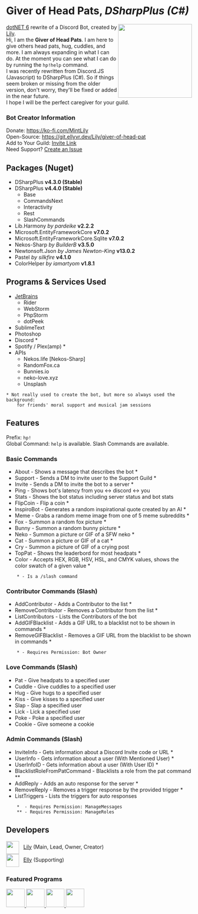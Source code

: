 <h1>Giver of Head Pats, <i>DSharpPlus (C#)</i></h1>
<img src="https://i.mintlily.lgbt/HeadPatSharp.png" align="right" width="200" height="200" />
<p>
<a href="https://dotnet.microsoft.com/en-us/download/dotnet/6.0" target="_blank">dotNET 6</a> rewrite of a Discord Bot, 
created by <a href="https://mintlily.lgbt/">Lily</a>. <br>
Hi, I am the <b>Giver of Head Pats</b>. I am here to give others head pats, hug, cuddles, and more. I am always expanding in what I can do.
At the moment you can see what I can do by running the <code>hp!help</code> command. <br>
I was recently rewritten from Discord.JS (Javascript) to DSharpPlus (C#). So if things seem broken or missing from the older version, don't worry, they'll be fixed
or added in the near future.<br>
I hope I will be the perfect caregiver for your guild.
</p>

<h3>Bot Creator Information</h3>
<p>
Donate: <a href="https://ko-fi.com/MintLily" target="_blank">https://ko-fi.com/MintLily</a><br>
Open-Source: <a href="https://git.ellyvr.dev/Lily/giver-of-head-pat" target="_blank">https://git.ellyvr.dev/Lily/giver-of-head-pat</a><br>
Add to Your Guild: <a href="https://discord.com/api/oauth2/authorize?client_id=489144212911030304&permissions=1238830009424&scope=applications.commands%20bot" target="_blank">Invite Link</a><br>
Need Support? <a href="https://git.ellyvr.dev/Lily/giver-of-head-pats/-/issues/new" target="_blank">Create an Issue</a><br>
</p>

<h2>Packages (Nuget)</h2>
<ul>
    <li>DSharpPlus <b>v4.3.0 (Stable)</b>
    <li>DSharpPlus <b>v4.4.0 (Stable)</b>
        <ul>
            <li>Base</li>
            <li>CommandsNext</li>
            <li>Interactivity</li>
            <li>Rest</li>
            <li>SlashCommands</li>
        </ul>
    </li>
    <li>Lib.Harmony <i>by pardeike</i> <b>v2.2.2</b></li>
    <li>Microsoft.EntityFrameworkCore <b>v7.0.2</b></li>
    <li>Microsoft.EntityFrameworkCore.Sqlite <b>v7.0.2</b></li>
    <li>Nekos-Sharp <i>by BuilderB</i> <b>v3.5.0</b></li>
    <li>Newtonsoft.Json <i>by James Newton-King</i> <b>v13.0.2</b></li>
    <li>Pastel <i>by silkfire</i> <b>v4.1.0</b></li>
    <li>ColorHelper <i>by iamartyom</i> <b>v1.8.1</b></li>
</ul>

<h2>Programs & Services Used</h2>
<ul>
    <li><a href="https://jb.gg/OpenSourceSupport" target="_blank">JetBrains</a>
        <ul>
            <li>Rider</li>
            <li>WebStorm</li>
            <li>PhpStorm</li>
            <li>dotPeek</li>
        </ul>
    </li>
    <li>SublimeText</li>
    <li>Photoshop</li>
    <li>Discord *</li>
    <li>Spotify / Plex(amp) *</li>
    <li>APIs
        <ul>
            <li>Nekos.life [Nekos-Sharp]</li>
            <li>RandomFox.ca</li>
            <li>Bunnies.io</li>
            <li>neko-love.xyz</li>
            <li>Unsplash</li>
        </ul>
    </li>
</ul>

```
* Not really used to create the bot, but more so always used the background:
    for friends' moral support and musical jam sessions
```

<h2>Features</h2>
<p>Prefix: <code>hp!</code><br> Global Command: <code>help</code> is available. Slash Commands are available.</p>
<h3>Basic Commands</h3>
<ul>
    <li>About - Shows a message that describes the bot *</li>
    <li>Support - Sends a DM to invite user to the Support Guild *</li>
    <li>Invite - Sends a DM to invite the bot to a server *</li>
    <li>Ping - Shows bot's latency from you <-> discord <-> you</li>
    <li>Stats - Shows the bot status including server status and bot stats</li>
    <li>FlipCoin - Flip a coin *</li>
    <li>InspiroBot - Generates a random inspirational quote created by an AI *</li>
    <li>Meme - Grabs a random meme image from one of 5 meme subreddits *</li>
    <li>Fox - Summon a random fox picture *</li>
    <li>Bunny - Summon a random bunny picture *</li>
    <li>Neko - Summon a picture or GIF of a SFW neko *</li>
    <li>Cat - Summon a picture or GIF of a cat *</li>
    <li>Cry - Summon a picture of GIF of a crying post</li>
    <li>TopPat - Shows the leaderbord for most headpats *</li>
    <li>Color - Accepts HEX, RGB, HSV, HSL, and CMYK values, shows the color swatch of a given value *</li>
</ul>

```
    * - Is a /slash command
```

<h3>Contributor Commands (Slash)</h3>
<ul>
    <li>AddContributor - Adds a Contributor to the list *</li>
    <li>RemoveContributor - Removes a Contributor from the list *</li>
    <li>ListContributors - Lists the Contributors of the bot</li>
    <li>AddGIFBlacklist - Adds a GIF URL to a blacklist not to be shown in commands *</li>
    <li>RemoveGIFBlacklist - Removes a GIF URL from the blacklist to be shown in commands *</li>
</ul>

```
    * - Requires Permission: Bot Owner
```

<h3>Love Commands (Slash)</h3>
<ul>
    <li>Pat - Give headpats to a specified user</li>
    <li>Cuddle - Give cuddles to a specified user</li>
    <li>Hug - Give hugs to a specified user</li>
    <li>Kiss - Give kisses to a specified user</li>
    <li>Slap - Slap a specified user</li>
    <li>Lick - Lick a specified user</li>
    <li>Poke - Poke a specified user</li>
    <li>Cookie - Give someone a cookie</li>
</ul>

<h3>Admin Commands (Slash)</h3>

<ul>
    <li>InviteInfo - Gets information about a Discord Invite code or URL *</li>
    <li>UserInfo - Gets information about a user (With Mentioned User) *</li>
    <li>UserInfoID - Gets information about a user (With User ID) *</li>
    <li>BlacklistRoleFromPatCommand - Blacklists a role from the pat command **</li>
    <li>AddReply - Adds an auto response for the server *</li>
    <li>RemoveReply - Removes a trigger response by the provided trigger *</li>
    <li>ListTriggers - Lists the triggers for auto responses</li>
</ul>

```
    *  - Requires Permission: ManageMessages
    ** - Requires Permission: ManageRoles
```

<h2>Developers</h2>
<img src="https://git.ellyvr.dev/uploads/-/system/user/avatar/7/avatar.png" height="35px" align=center /> &nbsp;
    <a href="https://git.ellyvr.dev/Lily">Lily</a> (Main, Lead, Owner, Creator)<br>
<img src="https://git.ellyvr.dev/uploads/-/system/user/avatar/2/avatar.png" height="35px" align=center /> &nbsp;
    <a href="https://git.ellyvr.dev/Elly">Elly</a> (Supporting)

<h3>Featured Programs</h3>
<a href="https://jb.gg/OpenSourceSupport" target="_blank">
    <img src="https://resources.jetbrains.com/storage/products/company/brand/logos/Rider_icon.svg" height="50px" />
    <img src="https://resources.jetbrains.com/storage/products/company/brand/logos/WebStorm_icon.svg" height="50px" />
    <img src="https://resources.jetbrains.com/storage/products/company/brand/logos/PhpStorm_icon.svg" height="50px" />
    <img src="https://resources.jetbrains.com/storage/products/company/brand/logos/dotPeek_icon.svg" height="50px" />
</a>
